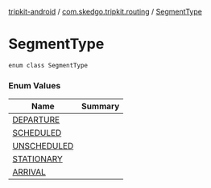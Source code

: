 [tripkit-android](../../index.md) / [com.skedgo.tripkit.routing](../index.md) / [SegmentType](./index.md)

# SegmentType

`enum class SegmentType`

### Enum Values

| Name | Summary |
|---|---|
| [DEPARTURE](-d-e-p-a-r-t-u-r-e.md) |  |
| [SCHEDULED](-s-c-h-e-d-u-l-e-d.md) |  |
| [UNSCHEDULED](-u-n-s-c-h-e-d-u-l-e-d.md) |  |
| [STATIONARY](-s-t-a-t-i-o-n-a-r-y.md) |  |
| [ARRIVAL](-a-r-r-i-v-a-l.md) |  |
